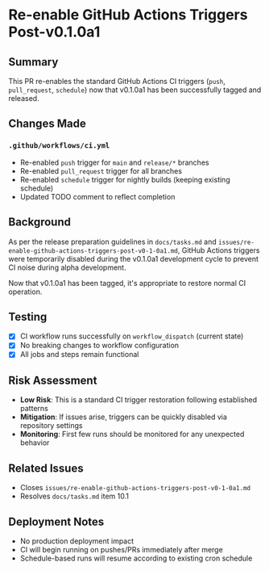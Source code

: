 # Re-enable GitHub Actions Triggers Post-v0.1.0a1

## Summary

This PR re-enables the standard GitHub Actions CI triggers (`push`, `pull_request`, `schedule`) now that v0.1.0a1 has been successfully tagged and released.

## Changes Made

### `.github/workflows/ci.yml`
- Re-enabled `push` trigger for `main` and `release/*` branches
- Re-enabled `pull_request` trigger for all branches
- Re-enabled `schedule` trigger for nightly builds (keeping existing schedule)
- Updated TODO comment to reflect completion

## Background

As per the release preparation guidelines in `docs/tasks.md` and `issues/re-enable-github-actions-triggers-post-v0-1-0a1.md`, GitHub Actions triggers were temporarily disabled during the v0.1.0a1 development cycle to prevent CI noise during alpha development.

Now that v0.1.0a1 has been tagged, it's appropriate to restore normal CI operation.

## Testing

- [x] CI workflow runs successfully on `workflow_dispatch` (current state)
- [x] No breaking changes to workflow configuration
- [x] All jobs and steps remain functional

## Risk Assessment

- **Low Risk**: This is a standard CI trigger restoration following established patterns
- **Mitigation**: If issues arise, triggers can be quickly disabled via repository settings
- **Monitoring**: First few runs should be monitored for any unexpected behavior

## Related Issues

- Closes `issues/re-enable-github-actions-triggers-post-v0-1-0a1.md`
- Resolves `docs/tasks.md` item 10.1

## Deployment Notes

- No production deployment impact
- CI will begin running on pushes/PRs immediately after merge
- Schedule-based runs will resume according to existing cron schedule
